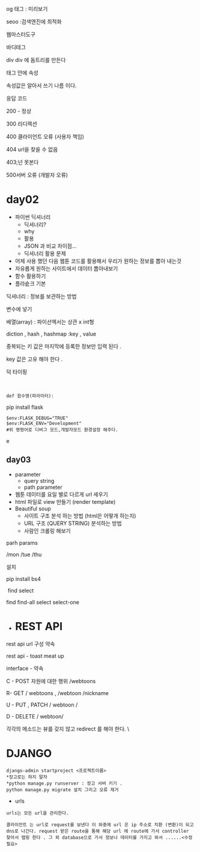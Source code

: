 og 태그 : 미리보기 

seoo :검색엔진에 최적화 

웹마스터도구 



바디테그 

div div 에 돔트리를 만든다

태그 안에 속성 

<div id =?>

  속성값은 알아서 쓰기 나름 이다. 



응답 코드 

200 - 정상

300  리디렉션

400 클라이언트 오류 (사용자 책임)

404 url을 찾을 수 없음 

403;넌 못본다 

500서버 오류 (개발자 오류)





# day02 

- 파이썬 딕셔너리
  - 딕셔너리?
  - why 
  - 활용
  - JSON 과 비교 차이점...
  - 딕셔너리 활용 문제 
- 어제 사용 했던 다음 웹툰 코드를 활용해서 우리가 원하는 정보를 뽑아 내는것 
- 자유롭게 원하는 사이트에서 데이터 뽑아내보기 
- 함수 활용하기 
- 플라슽크 기본



딕셔너리 : 정보를 보관하는 방법 

변수에 넣기 

배열(array) : 파이선엑서는 상관 x int형 

diction , hash , hashmap :key , value 

중복되는 키 값은 마지막에 등록한 정보만 입력 된다 . 

key 값은 고유 해야 한다 . 

덕 타이핑

​	

```
def 함수명(파라미터):
```





pip install flask

```
$env:FLASK_DEBUG="TRUE"
$env:FLASK_ENV="Development"
#위 명령어로 디버그 모드,개발자모드 환경설정 해주다. 
```

e

## day03

- parameter 
  - query string
  - path parameter
- 웹툰 데이터를 요일 별로 다르게 url 세우기
- html 파일로 view 만들기 (render template)
- Beautiful soup
  - 사이트 구조 분석 하는 방법 (html은 어떻개 하는지)
  - URL 구조 (QUERY STRING) 분석하는 방법
  - 사람인 크롤링 해보기 

parh params

/mon /tue /thu





설치 

pip install bs4

​	find     			 	select 

find find-all      	 select        select-one

- # REST API 

rest api url 구성 약속 

rest api - toast meat up 

interface - 약속 

C - POST 자원에 대한 행위 /webtoons 

R- GET  / webtoons , /webtoon /nickname 

U - PUT , PATCH / webtoon /<nickname>

D - DELETE / webtoon/<nickname>

각각의 메소드는 뷰를 갖지 않고 redirect 를 해야 한다. \\



# DJANGO

```
django-admin startproject <프로젝트이름>
*장고로는 하지 말자 
*python manage.py runserver : 장고 서버 키기 . 
python manage.py migrate 설치 그리고 오류 제거
```

- urls

 ```
urls는 모든 url을 관리한다. 
 ```



```
클라이언트 는 url로 request를 보낸다 이 와중에 url 은 ip 주소로 치환 (변환)이 되고 dns로 나간다. request 받은 route을 통해 해당 url 에 route에 가서 controller 찾아서 맵핑 한다 . 그 외 database으로 가서 정보나 데이터를 가지고 와서 ......<수정필요>
```



